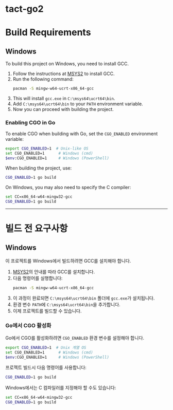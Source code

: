 # tact-go2

# Build Requirements

## Windows

To build this project on Windows, you need to install GCC.

1. Follow the instructions at [MSYS2](https://www.msys2.org/) to install GCC.
2. Run the following command:
   ```sh
   pacman -S mingw-w64-ucrt-x86_64-gcc
   ```
3. This will install `gcc.exe` in `C:\msys64\ucrt64\bin`.
4. Add `C:\msys64\ucrt64\bin` to your `PATH` environment variable.
5. Now you can proceed with building the project.

### Enabling CGO in Go

To enable CGO when building with Go, set the `CGO_ENABLED` environment variable:

```sh
export CGO_ENABLED=1  # Unix-like OS
set CGO_ENABLED=1      # Windows (cmd)
$env:CGO_ENABLED=1     # Windows (PowerShell)
```

When building the project, use:

```sh
CGO_ENABLED=1 go build
```

On Windows, you may also need to specify the C compiler:

```sh
set CC=x86_64-w64-mingw32-gcc
CGO_ENABLED=1 go build
```

---

# 빌드 전 요구사항

## Windows

이 프로젝트를 Windows에서 빌드하려면 GCC를 설치해야 합니다.

1. [MSYS2](https://www.msys2.org/)의 안내를 따라 GCC를 설치합니다.
2. 다음 명령어를 실행합니다:
   ```sh
   pacman -S mingw-w64-ucrt-x86_64-gcc
   ```
3. 이 과정이 완료되면 `C:\msys64\ucrt64\bin` 폴더에 `gcc.exe`가 설치됩니다.
4. 환경 변수 `PATH`에 `C:\msys64\ucrt64\bin`을 추가합니다.
5. 이제 프로젝트를 빌드할 수 있습니다.

### Go에서 CGO 활성화

Go에서 CGO를 활성화하려면 `CGO_ENABLED` 환경 변수를 설정해야 합니다.

```sh
export CGO_ENABLED=1  # Unix 계열 OS
set CGO_ENABLED=1      # Windows (cmd)
$env:CGO_ENABLED=1     # Windows (PowerShell)
```

프로젝트 빌드시 다음 명령어를 사용합니다:

```sh
CGO_ENABLED=1 go build
```

Windows에서는 C 컴파일러를 지정해야 할 수도 있습니다:

```sh
set CC=x86_64-w64-mingw32-gcc
CGO_ENABLED=1 go build
```